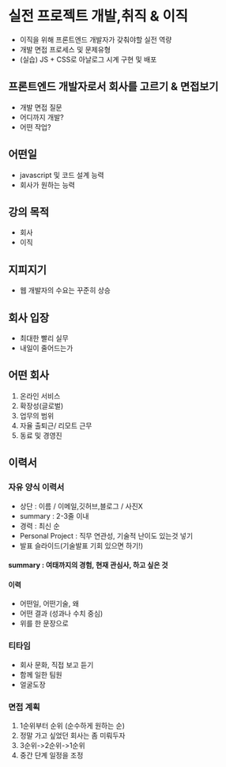 # 실전 프로젝트 개발,취직 & 이직

- 이직을 위해 프론트엔드 개발자가 갖춰야할 실전 역량
- 개발 면접 프로세스 및 문제유형
- (실습) JS + CSS로 아날로그 시계 구현 및 배포

## 프론트엔드 개발자로서 회사를 고르기 & 면접보기

- 개발 면접 질문
- 어디까지 개발?
- 어떤 작업?

## 어떤일

- javascript 및 코드 설계 능력
- 회사가 원하는 능력

## 강의 목적

- 회사
- 이직

## 지피지기

- 웹 개발자의 수요는 꾸준히 상승

## 회사 입장

- 최대한 빨리 실무
- 내일이 줄어드는가

## 어떤 회사

1. 온라인 서비스
2. 확장성(글로벌)
3. 업무의 범위
4. 자율 출퇴근/ 리모트 근무
5. 동료 및 경영진

## 이력서

### 자유 양식 이력서

- 상단 : 이름 / 이메일,깃허브,블로그 / 사진X
- summary :  2-3줄 이내
- 경력 : 최신 순
- Personal Project : 직무 연관성, 기술적 난이도 있는것 넣기
- 발표 슬라이드(기술발표 기회 있으면 하기!)

#### summary : 여태까지의 경험, 현재 관심사, 하고 싶은 것
#### 이력

- 어떤일, 어떤기술, 왜
- 어떤 결과 (성과나 수치 중심)
- 위를 한 문장으로

### 티타임

- 회사 문화, 직접 보고 듣기
- 함께 일한 팀원
- 얼굴도장

### 면접 계획

1. 1순위부터 순위 (순수하게 원하는 순)
2. 정말 가고 싶었던 회사는 좀 미뤄두자
3. 3순위->2순위->1순위
4. 중간 단계 일정을 조정